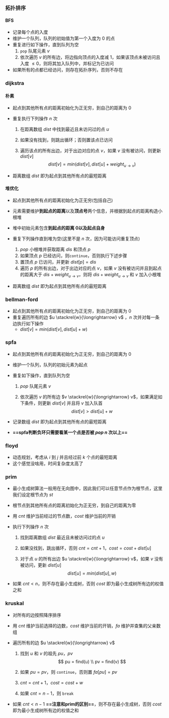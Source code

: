 ### 拓扑排序

#### BFS

- 记录每个点的入度
- 维护一个队列，队列的初始值为第一个入度为 $0$ 的点
- 重复进行如下操作，直到队列为空
  1. `pop` 队尾元素 $v$
  2. 依次遍历 $v$ 的所有边，将边指向顶点的入度减 $1$，如果该顶点未被访问且入度 $\le 0$，则将其加入队列中，并标记为已访问
- 如果所有的点都已经访问，则存在拓扑序列，否则不存在



### dijkstra

#### 朴素

- 起点到其他所有点的距离初始化为正无穷，到自己的距离为 $0$

- 重复执行下列操作 $n$ 次

  1. 在距离数组 $dist$ 中找到最近且未访问过的点 $u$

  2. 如果没有找到，则跳出循环；否则置该点已访问

  3. 遍历该点的所有出边，对于出边对应的点 $v$，如果 $v$ 没有被访问，则更新 $dist[v]$ 
     $$
     dist[v] = min(dist[v], dist[u] + weight_{u \rightarrow v})
     $$

- 距离数组 $dist$ 即为起点到其他所有点的最短距离

#### 堆优化

- 起点到其他所有点的距离初始化为正无穷(包括自己)
- 元素需要维护**到起点的距离**以及**顶点号**两个信息，并根据到起点的距离构造小根堆
- 堆中初始元素包含**到起点的距离 $0$**以及**起点自身**
- 重复下列操作直到堆为空(这里不是 $n$ 次，因为可能访问重复顶点)
  1. $pop$ 小根堆并获取距离 $dis$ 和顶点 $p$
  2. 如果顶点 $p$ 已经访问，则`continue`，否则执行下述步骤
  3. 置顶点 $p$ 已访问，并更新 $dist[p] = dis$
  4. 遍历 $p$ 的所有出边，对于出边对应的点 $v$，如果 $v$ 没有被访问并且到起点的距离大于 $dis + weight_{u \rightarrow v}$，则将 $dis + weight_{u \rightarrow v}$ 和 $v$ 加入小根堆

- 距离数组 $dist$ 即为起点到其他所有点的最短距离



### bellman-ford

- 起点到其他所有点的距离初始化为正无穷，到自己的距离为 $0$
- 重复遍历所有的边 $u \stackrel{w}{\longrightarrow} v$ ，$n$ 次并对每一条边执行如下操作
  - $dist[v] = min(dist[v], dist[u] + w)$



### spfa

- 起点到其他所有点的距离初始化为正无穷，到自己的距离为 $0$

- 维护一个队列，队列的初始元素为起点

- 重复如下操作，直到队列为空

  1. $pop$ 队尾元素 $v$

  2. 依次遍历 $v$ 的所有边 $v \stackrel{w}{\longrightarrow} v$，如果满足如下条件，则更新 $dist[v]$ 并且将 $v$ 加入队首
     $$
     dist[v] > dist[u] + w
     $$

- 记录数组 $dist$ 即为起点到其他所有点的最短距离

- **==spfa判断负环只需要看某一个点是否被 $pop$ $n$ 次以上==**



### floyd

- 动态规划，考虑从 $i$ 到 $j$ 并且经过前 $k$ 个点的最短距离
- 这个感觉没啥用，时间复杂度太高了



### prim

- 最小生成树算法一般用在无向图中，因此我们可以任意节点作为根节点，这里我们设定根节点为 $st$

- 根节点到其他所有点的距离初始化为正无穷，到自己的距离为零

- 用 $cnt$ 维护当前经过的节点数，$cost$ 维护当前的开销

- 执行下列操作 $n$ 次

  1. 找到距离数组 $dist$ 最近且未被访问过的点 $u$

  2. 如果没找到，跳出循环，否则 $cnt = cnt + 1$，$cost = cost + dist[u]$

  3. 对于点 $u$ 的所有出边 $u \stackrel{w}{\longrightarrow} v$，如果 $v$ 没有被访问，更新 $dist[u]$
     $$
     dist[u] = min(dist[u], w)
     $$

- 如果 $cnt < n$，则不存在最小生成树，否则 $cost$ 即为最小生成树所有边的权值之和



### kruskal

- 对所有的边按照降序排序

- 用 $cnt$ 维护当前选择的边数，$cost$ 维护当前的开销，$fa$ 维护并查集的父亲数组

- 遍历所有的边 $u \stackrel{w}{\longrightarrow} v$

  1. 找到 $u$ 和 $v$ 的祖先 $pu$，$pv$
     $$
     pu = find(u) \\
     pv = find(v)
     $$

  2. 如果 $pu = pv$，则 `continue`，否则置 $fa[pu] = pv$

  3. $cnt = cnt + 1$，$cost = cost + w$

  4. 如果 $cnt = n - 1$，则 `break`

- 如果 $cnt < n - 1$ **==注意和prim的区别==**，则不存在最小生成树，否则 $cost$ 即为最小生成树所有边的权值之和